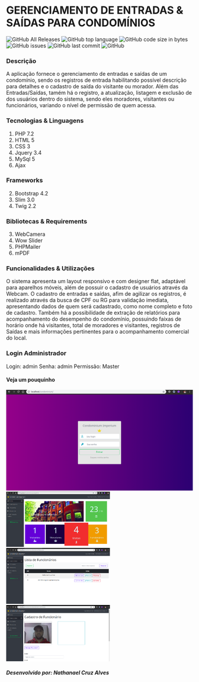 # GERENCIAMENTO DE ENTRADAS & SAÍDAS PARA CONDOMÍNIOS

![GitHub All Releases](https://img.shields.io/github/downloads/NathanaelCruz/condominium/total)
![GitHub top language](https://img.shields.io/github/languages/top/NathanaelCruz/condominium)
![GitHub code size in bytes](https://img.shields.io/github/languages/code-size/NathanaelCruz/condominium)
![GitHub issues](https://img.shields.io/github/issues/NathanaelCruz/condominium)
![GitHub last commit](https://img.shields.io/github/last-commit/NathanaelCruz/condominium)
![GitHub](https://img.shields.io/github/license/NathanaelCruz/condominium)

### Descrição
A aplicação fornece o gerenciamento de entradas e saídas de um condomínio, sendo os registros de entrada habilitando possível descrição para detalhes e o cadastro de saída do visitante ou morador. Além das Entradas/Saídas, tamém há o registro, a atualização, listagem e exclusão de dos usuários dentro do sistema, sendo eles moradores, visitantes ou funcionários, variando o nível de permissão de quem acessa.

### Tecnologias & Linguagens
1. PHP 7.2
1. HTML 5
1. CSS 3
1. Jquery 3.4
1. MySql 5
1. Ajax

### Frameworks

2. Bootstrap 4.2
2. Slim 3.0
2. Twig 2.2

### Bibliotecas & Requirements
3. WebCamera
3. Wow Slider
3. PHPMailer
3. mPDF

### Funcionalidades & Utilizações
O sistema apresenta um layout responsivo e com designer flat, adaptável para aparelhos móveis, além de possuir o cadastro de usuários através da Webcam. O cadastro de entradas e saídas, afim de agilizar os registros, é realizado através da busca de CPF ou RG para validação imediata, apresentando dados de quem será cadastrado, como nome completo e foto de cadastro.
Também há a possibilidade de extração de relatórios para acompanhamento do desempenho do condomínio, possuindo faixas de horário onde há visitantes, total de moradores e visitantes, registros de Saídas e mais informações pertinentes para o acompanhamento comercial do local.

### Login Administrador
Login: admin
Senha: admin
Permissão: Master

#### Veja um pouquinho
<section data-markdown>
  
  ![Screen 01](https://github.com/NathanaelCruz/images_resource_projects/blob/master/Images/screen_Cond_01.png)
  <img src="https://github.com/NathanaelCruz/images_resource_projects/blob/master/Images/screen_Cond_02.png" width="280"/>
  <img src="https://github.com/NathanaelCruz/images_resource_projects/blob/master/Images/screen_Cond_03.png" width="280"/>
  <img src="https://github.com/NathanaelCruz/images_resource_projects/blob/master/Images/screen_Cond_04.png" width="280"/>
  
</section>

##### Desenvolvido por: Nathanael Cruz Alves
